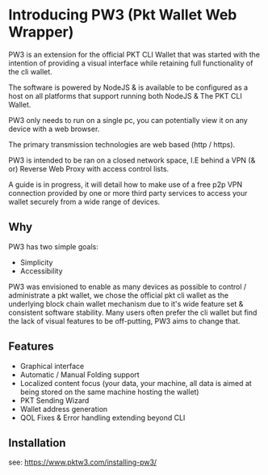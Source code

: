 # Introducing PW3 (Pkt Wallet Web Wrapper)

PW3 is an extension for the official PKT CLI Wallet that was started with the intention of providing a visual interface while retaining full functionality of the cli wallet.

The software is powered by NodeJS & is available to be configured as a host on all platforms that support running both NodeJS & The PKT CLI Wallet.

PW3 only needs to run on a single pc, you can potentially view it on any device with a web browser.

The primary transmission technologies are web based (http / https).

PW3 is intended to be ran on a closed network space, I.E behind a VPN (& or) Reverse Web Proxy with access control lists.

A guide is in progress, it will detail how to make use of a free p2p VPN connection provided by one or more third party services to access your wallet securely from a wide range of devices.

## Why

PW3 has two simple goals:

- Simplicity
- Accessibility

PW3 was envisioned to enable as many devices as possible to control / administrate a pkt wallet, we chose the official pkt cli wallet as the underlying block chain wallet mechanism due to it's wide feature set & consistent software stability. Many users often prefer the cli wallet but find the lack of visual features to be off-putting, PW3 aims to change that.

## Features
- Graphical interface
- Automatic / Manual Folding support
- Localized content focus (your data, your machine, all data is aimed at being stored on the same machine hosting the wallet)
- PKT Sending Wizard
- Wallet address generation
- QOL Fixes & Error handling extending beyond CLI

## Installation
 see: https://www.pktw3.com/installing-pw3/
